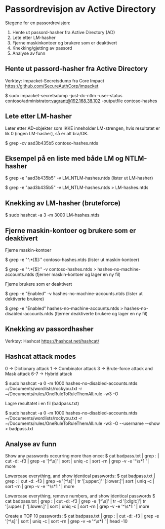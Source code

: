 # Passordrevisjon av Active Directory

Stegene for en passordrevisjon:
1. Hente ut passord-hasher fra Active Directory (AD)
2. Lete etter LM-hasher
3. Fjerne maskinkontoer og brukere som er deaktivert
4. Knekking/gjetting av passord
5. Analyse av funn


## Hente ut passord-hasher fra Active Directory

Verktøy: Impacket-Secretsdump fra Core Impact
https://github.com/SecureAuthCorp/impacket

$ sudo impacket-secretsdump -just-dc-ntlm -user-status contoso/administrator:vagrant@192.168.38.102 -outputfile contoso-hashes


## Lete etter LM-hasher

Leter etter AD-objekter som IKKE inneholder LM-strengen, hvis resultatet er lik 0 (ingen LM-hasher), så er alt bra/OK.

$ grep -cv aad3b435b5 contoso-hashes.ntds

## Eksempel på en liste med både LM og NTLM-hasher
$ grep -e "aad3b435b5" -v LM_NTLM-hashes.ntds (lister ut LM-hasher)

$ grep -e "aad3b435b5" -v LM_NTLM-hashes.ntds > LM-hashes.ntds


## Knekking av LM-hasher (bruteforce)

$ sudo hashcat -a 3 -m 3000 LM-hashes.ntds


## Fjerne maskin-kontoer og brukere som er deaktivert 

Fjerne maskin-kontoer

$ grep -e "^.*[\$]:" contoso-hashes.ntds (lister ut maskin-kontoer)

$ grep -e "^.*[\$]:" -v contoso-hashes.ntds > hashes-no-machine-accounts.ntds (fjerner maskin-kontoer og lager en ny fil)

Fjerne brukere som er deaktivert

$ grep -e "Enabled" -v hashes-no-machine-accounts.ntds (lister ut dektiverte brukere)

$ grep -e "Enabled" hashes-no-machine-accounts.ntds > hashes-no-disabled-accounts.ntds (fjerner deaktiverte brukere og lager en ny fil)


## Knekking av passordhasher

Verktøy: Hashcat
https://hashcat.net/hashcat/

## Hashcat attack modes
0 -> Dictionary attack 
1 -> Combinator attack
3 -> Brute-force attack and Mask attack
6-7 -> Hybrid attack

$ sudo hashcat -a 0 -m 1000 hashes-no-disabled-accounts.ntds ~/Documents/wordlists/rockyou.txt -r ~/Documents/rules/OneRuleToRuleThemAll.rule -w3 -O

Lagre resultatet i en fil (badpass.txt)
	
$ sudo hashcat -a 0 -m 1000 hashes-no-disabled-accounts.ntds ~/Documents/wordlists/rockyou.txt -r ~/Documents/rules/OneRuleToRuleThemAll.rule -w3 -O --username --show > badpass.txt 


## Analyse av funn

Show any passwords occurring more than once:
$ cat badpass.txt | grep : | cut -d: -f3 | grep -e '[^\s]' | sort | uniq -c | sort -rn | grep -v -e '^\s*1 ' | more

Lowercase everything, and show identical passwords:
$ cat badpass.txt | grep : | cut -d: -f3 | grep -e '[^\s]' | tr '[:upper:]' '[:lower:]'| sort | uniq -c | sort -rn | grep -v -e '^\s*1 ' | more

Lowercase everything, remove numbers, and show identical passwords
$ cat badpass.txt | grep : | cut -d: -f3 | grep -e '[^\s]' | tr -d '[:digit:]'| tr '[:upper:]' '[:lower:]' | sort | uniq -c | sort -rn | grep -v -e '^\s*1 ' | more

Create a TOP 10 passwords:
$ cat badpass.txt | grep : | cut -d: -f3 | grep -e '[^\s]' | sort | uniq -c | sort -rn | grep -v -e '^\s*1 ' | head -10 


